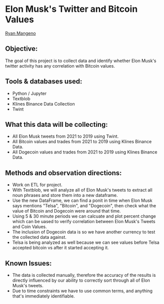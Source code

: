# Elon Musk's Twitter and Bitcoin Values
[Ryan Mangeno](https://github.com/Ryndine)

## Objective: 
The goal of this project is to collect data and identify whether Elon Musk's twitter activity has any correlation with Bitcoin values.

## Tools & databases used:
- Python / Jupyter
- Textblob
- Klines Binance Data Collection
- Twint

## What this data will be collecting:
- All Elon Musk tweets from 2021 to 2019 using Twint.
- All Bitcoin values and trades from 2021 to 2019 using Klines Binance Data.
- All Dogecoin values and trades from 2021 to 2019 using Klines Binance Data.

## Methods and observation directions:
- Work on ETL for project.
- With Textblob, we will analyze all of Elon Musk's tweets to extract all noun phrases and store them into a new dataframe.
- Use the new DataFrame, we can find a ponit in time when Elon Musk says mentions "Telsa", "Bitcoin", and "Dogecoin", then check what the value of Bitcoin and Dogecoin were around that time.
- Using 5 & 30 minute periods we can calcuate and plot percent change which can be uased to verify correlation between Elon Musk's Tweets and Coin Values.
- The inclusion of Dogecoin data is so we have another currency to test the collected data against.
- Telsa is being analyzed as well because we can see values before Telsa accepted bitcoin vs after it started accepting it.

## Known Issues:
- The data is collected manually, therefore the accuracy of the results is directly influenced by our ability to correctly sort through all of Elon Musk's tweets.
- Due to time constraints we have to use common terms, and anything that's immediately identifiable.
